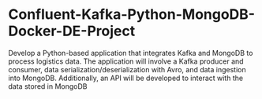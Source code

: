 # Confluent-Kafka-Python-MongoDB-Docker-DE-Project
Develop a Python-based application that integrates Kafka and MongoDB to process logistics data. The application will involve a Kafka producer and consumer, data serialization/deserialization with Avro, and data ingestion into MongoDB. Additionally, an API will be developed to interact with the data stored in MongoDB
